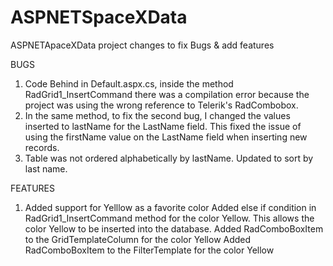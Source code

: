 # ASPNETSpaceXData

ASPNETApaceXData project changes to fix Bugs & add features

BUGS
1) Code Behind in Default.aspx.cs, inside the method RadGrid1_InsertCommand there was a compilation error because the project was using the wrong reference to Telerik's RadCombobox.
2) In the same method, to fix the second bug, I changed the values inserted to lastName for the LastName field. This fixed the issue of using the firstName value on the LastName field
when inserting new records.
3) Table was not ordered alphabetically by lastName. Updated to sort by last name.

FEATURES
1) Added support for Yelllow as a favorite color
  Added else if condition in RadGrid1_InsertCommand method for the color Yellow. This allows the color Yellow to be inserted into the database.
  Added RadComboBoxItem to the GridTemplateColumn for the color Yellow
  Added RadComboBoxItem to the FilterTemplate for the color Yellow
  
